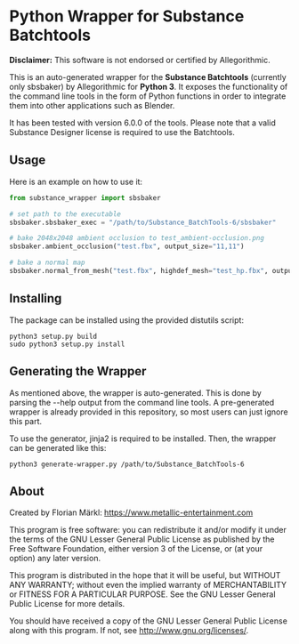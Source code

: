 # Python Wrapper for Substance Batchtools
**Disclaimer:** This software is not endorsed or certified by Allegorithmic.

This is an auto-generated wrapper for the **Substance Batchtools** (currently only sbsbaker) by Allegorithmic for **Python 3**.
It exposes the functionality of the command line tools in the form of Python functions
in order to integrate them into other applications such as Blender.

It has been tested with version 6.0.0 of the tools. Please note that a valid Substance Designer license is required to use the Batchtools.

## Usage
Here is an example on how to use it:

```python
from substance_wrapper import sbsbaker

# set path to the executable
sbsbaker.sbsbaker_exec = "/path/to/Substance_BatchTools-6/sbsbaker"

# bake 2048x2048 ambient occlusion to test_ambient-occlusion.png
sbsbaker.ambient_occlusion("test.fbx", output_size="11,11")

# bake a normal map
sbsbaker.normal_from_mesh("test.fbx", highdef_mesh="test_hp.fbx", output_size="11,11")
```

## Installing
The package can be installed using the provided distutils script:
```
python3 setup.py build
sudo python3 setup.py install
```

## Generating the Wrapper
As mentioned above, the wrapper is auto-generated. This is done by parsing the --help output from the command line tools.
A pre-generated wrapper is already provided in this repository, so most users can just ignore this part.

To use the generator, jinja2 is required to be installed. Then, the wrapper can be generated like this:
```
python3 generate-wrapper.py /path/to/Substance_BatchTools-6
```

## About
Created by Florian Märkl: https://www.metallic-entertainment.com

This program is free software: you can redistribute it and/or modify
it under the terms of the GNU Lesser General Public License as published by
the Free Software Foundation, either version 3 of the License, or
(at your option) any later version.

This program is distributed in the hope that it will be useful,
but WITHOUT ANY WARRANTY; without even the implied warranty of
MERCHANTABILITY or FITNESS FOR A PARTICULAR PURPOSE.  See the
GNU Lesser General Public License for more details.

You should have received a copy of the GNU Lesser General Public License
along with this program.  If not, see <http://www.gnu.org/licenses/>.